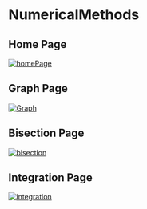 # NumericalMethods

## Home Page

<a href="https://ibb.co/e2P83V"><img src="https://preview.ibb.co/i9Kxxq/homePage.png" alt="homePage" border="0"></a>

## Graph Page

<a href="https://ibb.co/cZRMOV"><img src="https://preview.ibb.co/gv3Pcq/Graph.png" alt="Graph" border="0"></a>

## Bisection Page

<a href="https://ibb.co/g1EmqA"><img src="https://preview.ibb.co/kGrXVA/bisection.png" alt="bisection" border="0"></a>

## Integration Page

<a href="https://ibb.co/nNP83V"><img src="https://preview.ibb.co/kwoqHq/integration.png" alt="integration" border="0"></a>

